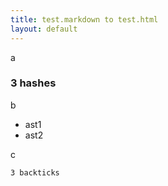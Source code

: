 ```yaml
---
title: test.markdown to test.html
layout: default
---
```


a

### 3 hashes

b

* ast1
* ast2

c

```
3 backticks
```

